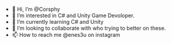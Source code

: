 - 👋 Hi, I’m @Corsphy
- 👀 I’m interested in C# and Unity Game Devoloper.
- 🌱 I’m currently learning C# and Unity
- 💞️ I’m looking to collaborate with who trying to better on these.
- 📫 How to reach me @enes3u on instagram

<!---
Corsphy/Corsphy is a ✨ special ✨ repository because its `README.md` (this file) appears on your GitHub profile.
You can click the Preview link to take a look at your changes.
--->
